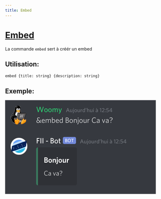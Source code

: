 ```yaml
---
title: Embed
---
```

# [Embed](https://github.com/federation-interservices-d-informatique/bot/blob/main/src/commands/bot/embed.ts)
La commande `embed` sert à créér un embed 

## Utilisation:
```
embed {title: string} {description: string}
```
## Exemple:
![ScreenShot](../../assets/embed.png)